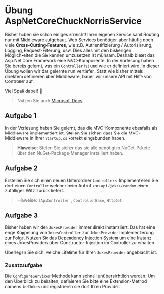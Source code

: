 # Übung AspNetCoreChuckNorrisService

Bisher haben sie schon einiges erreicht! Ihren eigenen Service samt Routing nur mit Middleware aufgebaut. Web Services benötigen aber häufig noch viele **Cross-Cutting-Features**, wie z.B. Authentifizierung / Autorisierung, Logging, Request-Filterung, usw. Dies alles mit den bisherigen Möglichkeiten die Sie kennen umzusetzen ist mühsam. Deshalb bietet das Asp.Net Core Framework eine MVC-Komponente. In der Vorlesung haben Sie bereits gelernt, was ein `Controller` ist und wie er definiert wird. In dieser Übung wollen wir das gelernte nun vertiefen. Statt wie bisher mittels direktem definieren über Middleware, bauen wir unsere API mit Hilfe von Controller auf.

Viel Spaß dabei! 🎉

> Nutzen Sie auch [Microsoft Docs](https://docs.microsoft.com).

## Aufgabe 1

In der Vorlesung haben Sie gelernt, das die MVC-Komponente ebenfalls als Middleware implementiert ist.
Stellen Sie sicher, dass Sie die MVC-Middleware in Ihrer `Startup.cs` korrekt eingebunden haben.

> **Hinweise**: Stellen Sie sicher das sie alle benötigten NuGet-Pakete über den NuGet-Package-Manager installiert haben.

## Aufgabe 2

Erstellen Sie sich einen neuen Unterordner `Controllers`. Implementieren Sie dort einen `Controller` welcher beim Aufruf von `api/jokes/random` einen zufälligen Witz zurück liefert.

> Hinweise: `[ApiController]`, `ControllerBase`, `HttpGet`

## Aufgabe 3

Bisher haben wir den `JokesProvider` immer direkt instanziiert. Das hat eine enge Koppelung von `JokesController` zur `JokesProvider` Implementierung zur Folge. Nutzen Sie das Dependency Injection System um eine Instanz eines JokesProviders über Constructor-Injection im Controller zu erhalten.

Überlegen Sie sich, welche Lifetime für Ihren `JokesProvider` angebracht ist.

### Zusatzaufgabe

Die `ConfigureServices`-Methode kann schnell unübersichtlich werden. Um den Überblick zu behalten, definieren Sie bitte eine Extension-Method namens `AddJokes` und registrieren sie dort Ihren Provider.
